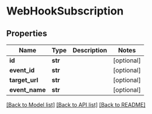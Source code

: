 # WebHookSubscription

## Properties
Name | Type | Description | Notes
------------ | ------------- | ------------- | -------------
**id** | **str** |  | [optional] 
**event_id** | **str** |  | [optional] 
**target_url** | **str** |  | [optional] 
**event_name** | **str** |  | [optional] 

[[Back to Model list]](../README.md#documentation-for-models) [[Back to API list]](../README.md#documentation-for-api-endpoints) [[Back to README]](../README.md)


